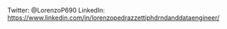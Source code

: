 Twitter: @LorenzoP690
LinkedIn: https://www.linkedin.com/in/lorenzopedrazzettiphdrndanddataengineer/ 
